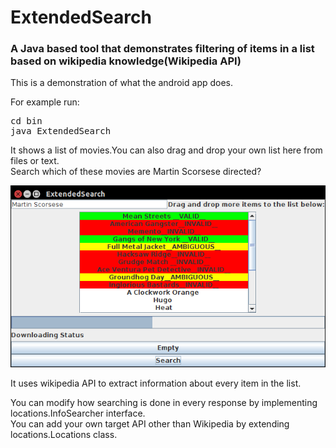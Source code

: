 # ExtendedSearch
<h3>A Java based tool that demonstrates filtering of items in a list based on wikipedia knowledge(Wikipedia API)</h3>
<p>This is a demonstration of what the android app does.</p>
For example run:
<pre>
cd bin
java ExtendedSearch
</pre>
<p>
It shows a list of movies.You can also drag and drop your own list here from files or text.
<br>
Search which of these movies are Martin Scorsese directed?
</p>

<img src="sampleScr.jpg" style="width:200;height:200"></img>
<p>It uses wikipedia API to extract information about every item in the list.</p>
<p>You can modify how searching is done in every response by implementing locations.InfoSearcher interface.
<br>
You can add your own target API other than Wikipedia by extending locations.Locations class.
</p>
